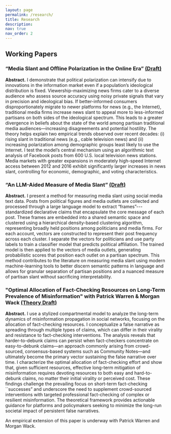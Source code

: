 ```yaml
---
layout: page
permalink: /research/
title: Research
description: 
nav: true
nav_order: 2
---
```


## Working Papers

### “Media Slant and Offline Polarization in the Online Era” [(Draft)](https://raw.githubusercontent.com/mwazr/Job-Market-Paper/main/JMPMain.pdf)

**Abstract.**
I demonstrate that political polarization can intensify due to innovations in the information market even if a population’s ideological distribution is fixed. Viewership-maximizing news firms cater to a diverse audience who assess source accuracy using noisy private signals that vary in precision and ideological bias. If better-informed consumers disproportionately migrate to newer platforms for news (e.g., the Internet), traditional media firms increase news slant to appeal more to less-informed partisans on both sides of the ideological spectrum. This leads to a greater divergence in beliefs about the state of the world among partisan traditional media audiences—increasing disagreements and potential hostility. The theory helps explain two empirical trends observed over recent decades: (i) rising slant in traditional news (e.g., cable television news) and (ii) increasing polarization among demographic groups least likely to use the Internet. I test the model’s central mechanism using an algorithmic text analysis of Facebook posts from 600 U.S. local television news stations. Media markets with greater expansions in moderately high-speed Internet access between 2012 and 2016 exhibit significantly larger increases in news slant, controlling for economic, demographic, and voting characteristics.

### “An LLM-Aided Measure of Media Slant” [(Draft)](https://raw.githubusercontent.com/mwazr/Job-Market-Paper/main/P2firstdraft.pdf)

**Abstract.**
I present a method for measuring media slant using social media text data. Posts from political figures and media outlets are collected and processed through a large language model to extract “frames”---standardized declarative claims that encapsulate the core message of each post. These frames are embedded into a shared semantic space and clustered using a hierarchical density-based clustering algorithm, representing broadly held positions among politicians and media firms. For each account, vectors are constructed to represent their post frequency across each cluster. I separate the vectors for politicians and use party labels to train a classifier model that predicts political affiliation. The trained model is then applied to the vectors of media outlets, generating probabilistic scores that position each outlet on a partisan spectrum. This method contributes to the literature on measuring media slant using modern machine-learning tools to better discern semantic patterns in language and allows for granular separation of partisan positions and a nuanced measure of partisan slant without sacrificing interpretability.

### "Optimal Allocation of Fact-Checking Resources on Long-Term Prevalence of Misinformation" with Patrick Warren & Morgan Wack [(Theory Draft)](https://raw.githubusercontent.com/mwazr/Job-Market-Paper/main/P3firstdraft.pdf)

**Abstract.**
I use a stylized compartmental model to analyze the long-term dynamics of misinformation propagation in social networks, focusing on the allocation of fact-checking resources. I conceptualize a false narrative as spreading through multiple types of claims, which can differ in their virality and resistance to fact-checking interventions. The analysis reveals that harder-to-debunk claims can persist when fact-checkers concentrate on easy-to-debunk claims—an approach commonly arising from crowd-sourced, consensus-based systems such as Community Notes—and ultimately become the primary vector sustaining the false narrative over time. I characterize the optimal allocation of fact-checking effort and show that, given sufficient resources, effective long-term mitigation of misinformation requires devoting resources to both easy and hard-to-debunk claims, no matter their initial virality or perceived cost. These findings challenge the prevailing focus on short-term fact-checking ``successes” and underscore the need to supplement crowd-sourced interventions with targeted professional fact-checking of complex or resilient misinformation. The theoretical framework provides actionable guidance for platforms and policymakers seeking to minimize the long-run societal impact of persistent false narratives.

An empirical extension of this paper is underway with Patrick Warren and Morgan Wack. 
